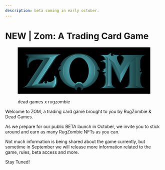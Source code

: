 ```yaml
---
description: beta coming in early october.
---
```


# NEW | Zom: A Trading Card Game

<figure><img src="../.gitbook/assets/Screen Shot 2022-08-25 at 3.05.14 PM.png" alt=""><figcaption><p>dead games x rugzombie</p></figcaption></figure>

Welcome to ZOM, a trading card game brought to you by RugZombie & Dead Games.&#x20;

As we prepare for our public BETA launch in October, we invite you to stick around and earn as many RugZombie NFTs as you can.&#x20;

Not much information is being shared about the game currently, but sometime in September we will release more information related to the game, rules, beta access and more.&#x20;

Stay Tuned!

